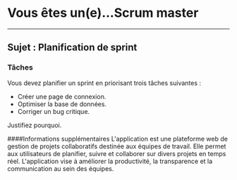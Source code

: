 # Vous êtes un(e)...Scrum master
---
## Sujet : Planification de sprint

### Tâches

Vous devez planifier un sprint en priorisant trois tâches suivantes :
- Créer une page de connexion.
- Optimiser la base de données.
- Corriger un bug critique.

Justifiez pourquoi.

####Informations supplémentaires
L'application est une plateforme web de gestion de projets collaboratifs destinée aux équipes de travail. Elle permet aux utilisateurs de planifier, suivre et collaborer sur divers projets en temps réel. L'application vise à améliorer la productivité, la transparence et la communication au sein des équipes.